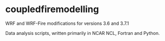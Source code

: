 # coupledfiremodelling

WRF and WRF-Fire modifications for versions 3.6 and 3.7.1

Data analysis scripts, written primarily in NCAR NCL, Fortran and Python.

